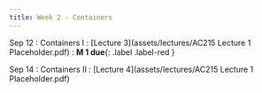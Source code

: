 ```yaml
---
title: Week 2 - Containers
---
```


Sep 12
: Containers I
  : [Lecture 3](assets/lectures/AC215 Lecture 1 Placeholder.pdf)
: **M 1 due**{: .label .label-red }

Sep 14
: Containers II
  : [Lecture 4](assets/lectures/AC215 Lecture 1 Placeholder.pdf)

  
<!-- 
Sep 30
: [Variables & Objects](#)
  : [1.2](#), [2.1](#)

Oct 1
: **Lab**{: .label .label-purple } [Intro to Java](#)

Oct 2
: [Tracing, IntLists, & Recursion](#)
  : [2.1](#)
: **HW 1 due**{: .label .label-red } -->